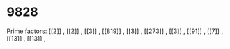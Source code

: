 # 9828

Prime factors: [[2]] , [[2]] , [[3]] , [[819]] , [[3]] , [[273]] , [[3]] , [[91]] , [[7]] , [[13]] , [[13]] , 